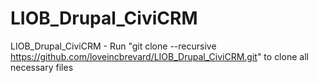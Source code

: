 # LIOB_Drupal_CiviCRM

LIOB_Drupal_CiviCRM - Run "git clone --recursive https://github.com/loveincbrevard/LIOB_Drupal_CiviCRM.git" to clone all necessary files

